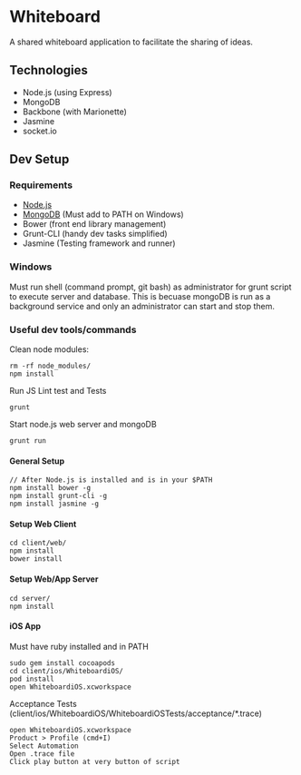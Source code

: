 # Whiteboard
A shared whiteboard application to facilitate the sharing of ideas.

## Technologies
* Node.js (using Express)
* MongoDB
* Backbone (with Marionette)
* Jasmine
* socket.io

## Dev Setup

### Requirements
* [Node.js](http://nodejs.org/)
* [MongoDB](http://www.mongodb.org/) (Must add to PATH on Windows)
* Bower (front end library management)
* Grunt-CLI (handy dev tasks simplified)
* Jasmine (Testing framework and runner)

### Windows
Must run shell (command prompt, git bash) as administrator for grunt script to execute server and database. This is becuase mongoDB is run as a background service and only an administrator can start and stop them.

### Useful dev tools/commands
Clean node modules:
```
rm -rf node_modules/
npm install
```
Run JS Lint test and Tests
```
grunt
```
Start node.js web server and mongoDB
```
grunt run
```

#### General Setup 
```
// After Node.js is installed and is in your $PATH
npm install bower -g
npm install grunt-cli -g
npm install jasmine -g
```
#### Setup Web Client
```
cd client/web/
npm install
bower install
```

#### Setup Web/App Server
```
cd server/
npm install
```

#### iOS App
Must have ruby installed and in PATH
```
sudo gem install cocoapods
cd client/ios/WhiteboardiOS/
pod install
open WhiteboardiOS.xcworkspace
```

Acceptance Tests (client/ios/WhiteboardiOS/WhiteboardiOSTests/acceptance/*.trace)
```
open WhiteboardiOS.xcworkspace
Product > Profile (cmd+I)
Select Automation
Open .trace file
Click play button at very button of script
```

